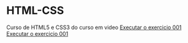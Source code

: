 # HTML-CSS
 Curso de HTML5 e CSS3 do curso em video 
<a href="https://rafaellanads.github.io/RafaelLanaDS/Exercicios/exercicio%20003/idex.html"> Executar o exercicio  001</a>
<a href="https://rafaellanads.github.io/HTML-CSS/Desafios%20da%20diciplina/desafio%20010/Android.html"> Executar o exercicio  001</a>